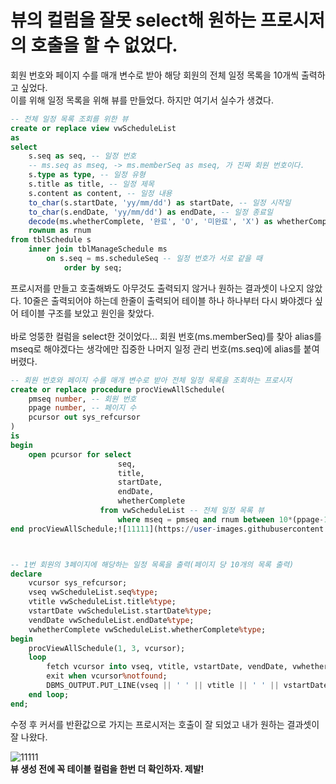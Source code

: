 # 뷰의 컬럼을 잘못 select해 원하는 프로시저의 호출을 할 수 없었다.

회원 번호와 페이지 수를 매개 변수로 받아 해당 회원의 전체 일정 목록을 10개씩 출력하고 싶었다.<br>
이를 위해 일정 목록을 위해 뷰를 만들었다. 하지만 여기서 실수가 생겼다.
```sql
-- 전체 일정 목록 조회를 위한 뷰
create or replace view vwScheduleList
as
select 
    s.seq as seq, -- 일정 번호
    -- ms.seq as mseq, -> ms.memberSeq as mseq, 가 진짜 회원 번호이다.
    s.type as type, -- 일정 유형
    s.title as title, -- 일정 제목
    s.content as content, -- 일정 내용
    to_char(s.startDate, 'yy/mm/dd') as startDate, -- 일정 시작일
    to_char(s.endDate, 'yy/mm/dd') as endDate, -- 일정 종료일
    decode(ms.whetherComplete, '완료', 'O', '미완료', 'X') as whetherComplete, -- 일정 완료 여부
    rownum as rnum
from tblSchedule s
    inner join tblManageSchedule ms
        on s.seq = ms.scheduleSeq -- 일정 번호가 서로 같을 때
            order by seq;
```

프로시저를 만들고 호출해봐도 아무것도 출력되지 않거나 원하는 결과셋이 나오지 않았다. 10줄은 출력되어야 하는데 한줄이 출력되어 테이블 하나 하나부터 다시 봐야겠다 싶어 테이블 구조를 보았고 원인을 찾았다.<br>    
바로 엉뚱한 컬럼을 select한 것이었다... 회원 번호(ms.memberSeq)를 찾아 alias를 mseq로 해야겠다는 생각에만 집중한 나머지 일정 관리 번호(ms.seq)에 alias를 붙여버렸다. 

```sql
-- 회원 번호와 페이지 수를 매개 변수로 받아 전체 일정 목록을 조회하는 프로시저
create or replace procedure procViewAllSchedule(
    pmseq number, -- 회원 번호
    ppage number, -- 페이지 수
    pcursor out sys_refcursor
)
is
begin
    open pcursor for select
                        seq,
                        title,
                        startDate,
                        endDate,
                        whetherComplete
                    from vwScheduleList -- 전체 일정 목록 뷰
                        where mseq = pmseq and rnum between 10*(ppage-1)+1 and ppage*10;
end procViewAllSchedule;![11111](https://user-images.githubusercontent.com/77385338/110211016-e598d900-7ed7-11eb-8495-42d6eba8b859.png)![11111](https://user-images.githubusercontent.com/77385338/110211024-f0ec0480-7ed7-11eb-9306-59f1b9712caf.png)



-- 1번 회원의 3페이지에 해당하는 일정 목록을 출력(페이지 당 10개의 목록 출력)
declare
    vcursor sys_refcursor;
    vseq vwScheduleList.seq%type;
    vtitle vwScheduleList.title%type;
    vstartDate vwScheduleList.startDate%type;
    vendDate vwScheduleList.endDate%type;
    vwhetherComplete vwScheduleList.whetherComplete%type;
begin
    procViewAllSchedule(1, 3, vcursor);
    loop
        fetch vcursor into vseq, vtitle, vstartDate, vendDate, vwhetherComplete;
        exit when vcursor%notfound;
        DBMS_OUTPUT.PUT_LINE(vseq || ' ' || vtitle || ' ' || vstartDate || ' ' || vendDate || ' ' || vwhetherComplete);
    end loop;
end;
```

수정 후 커서를 반환값으로 가지는 프로시저는 호출이 잘 되었고 내가 원하는 결과셋이 잘 나왔다.<br>

![11111](https://user-images.githubusercontent.com/77385338/110211038-f8131280-7ed7-11eb-9be6-52a18ed75d08.png)<br>
**뷰 생성 전에 꼭 테이블 컬럼을 한번 더 확인하자. 제발!**


